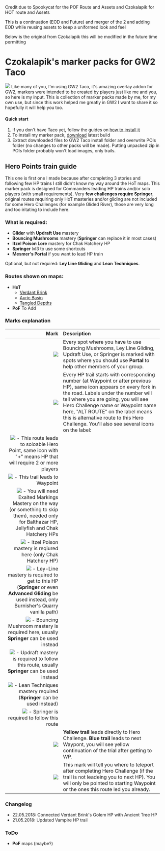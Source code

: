 Credit due to Spookycat for the POF Route and Assets and Czokalapik for HOT route and Assets

This is a continuation (EOD and Future) and merger of the 2 and adding EOD while reusing assets to keep a uniformed look and feel

Below is the original from Czokalapik this will be modified in the future time permitting


# Czokalapik's marker packs for GW2 Taco  
![](https://bitbucket.org/czokalapik/czokalapiks-guides-for-gw2taco/raw/master/POIs/Data/CzokalapiksGuides/git-instructions/cz_hp_run_screen.png)
Like many of you, I'm using GW2 Taco, it's amazing overlay addon for GW2, markers were intended to be created by players just like me and you, so here is my input. This is collection of marker packs made by me, for my own use, but since this work helped me greatly in GW2 I want to share it so hopefully it will help you too.

#### Quick start  
1. If you don't have Taco yet, follow the guides on [how to install it](http://www.gw2taco.com/2015/12/quick-start-guide.html)
2. To install my marker pack, [download](https://bitbucket.org/czokalapik/czokalapiks-guides-for-gw2taco/downloads/) latest build
3. Extract downloaded files to GW2 Taco install folder and overwrite POIs folder (no changes to other packs will be made). Putting unpacked zip in POIs folder probably won't load images, only trails.

## Hero Points train guide  
This one is first one I made because after completing 3 stories and following few HP trains I still didn't know my way around the HoT maps. This marker pack is designed for Commanders leading HP trains and/or solo players (with small requirements). Very **few challenges require Springer**, original routes requiring only HoT masteries and/or gliding are not included for some Hero Challenges (for example Glided River), those are very long and too iritating to include here.

### What is required:
* **Glider** with **Updraft Use** mastery
* **Bouncing Mushrooms** mastery (**Springer** can replace it in most cases)
* **Itzel Poison Lore** mastery for Chak Hatchery HP
* **Springer** lvl3 to use some shortcuts
* **Mesmer's Portal** if you want to lead HP train

Optional, but not required: **Ley Line Gliding** and **Lean Techniques**.

### Routes shown on maps:
* **HoT**
	* [Verdant Brink](https://bitbucket.org/czokalapik/czokalapiks-guides-for-gw2taco/raw/master/POIs/Data/CzokalapiksGuides/git-instructions/VB.jpg)
	* [Auric Basin](https://bitbucket.org/czokalapik/czokalapiks-guides-for-gw2taco/raw/master/POIs/Data/CzokalapiksGuides/git-instructions/AB.jpg)
	* [Tangled Depths](https://bitbucket.org/czokalapik/czokalapiks-guides-for-gw2taco/raw/master/POIs/Data/CzokalapiksGuides/git-instructions/TD.jpg)
* **PoF**
To Add

### Marks explanation
Mark  | Description 
-: | :-
![](https://bitbucket.org/czokalapik/czokalapiks-guides-for-gw2taco/raw/master/POIs/Data/CzokalapiksGuides/git-instructions/cz_git_portal.png)  | Every spot where you have to use Bouncing Mushrooms, Ley Line Gliding, Updraft Use, or Springer is marked with spots where you should use **Portal** to help other members of your group.
![](https://bitbucket.org/czokalapik/czokalapiks-guides-for-gw2taco/raw/master/POIs/Data/CzokalapiksGuides/git-instructions/cz_git_num_label.png) | Every HP trail starts with corresponding number (at Waypoint or after previous HP), same icon appears on every fork in the road. Labels under the number will tell where you are going, you will see Hero Challenge name or Waypoint name here, "ALT ROUTE" on the label means this is alternative route to this Hero Challenge. You'll also see several icons on the label: 
| ![](https://bitbucket.org/czokalapik/czokalapiks-guides-for-gw2taco/raw/master/POIs/Data/CzokalapiksGuides/git-instructions/cz_git_labels_hp.png) - This route leads to soloable Hero Point, same icon with "+" means HP that will require 2 or more players
| ![](https://bitbucket.org/czokalapik/czokalapiks-guides-for-gw2taco/raw/master/POIs/Data/CzokalapiksGuides/git-instructions/cz_git_labels_wp.png) - This trail leads to Waypoint
| ![](https://bitbucket.org/czokalapik/czokalapiks-guides-for-gw2taco/raw/master/POIs/Data/CzokalapiksGuides/git-instructions/cz_git_labels_exaltedmarkings.png) - You will need Exalted Markings Mastery on the way (or something to skip them), needed only for Balthazar HP, Jellyfish and Chak Hatchery HPs
| ![](https://bitbucket.org/czokalapik/czokalapiks-guides-for-gw2taco/raw/master/POIs/Data/CzokalapiksGuides/git-instructions/cz_git_labels_itzelpoison.png) - Itzel Poison mastery is reqiured here (only Chak Hatchery HP)
| ![](https://bitbucket.org/czokalapik/czokalapiks-guides-for-gw2taco/raw/master/POIs/Data/CzokalapiksGuides/git-instructions/cz_git_labels_leyline.png) - Ley-Line mastery is required to get to this HP (**Springer** or even  **Advanced Gliding** be used instead, only Burnisher's Quarry vanilla path)
| ![](https://bitbucket.org/czokalapik/czokalapiks-guides-for-gw2taco/raw/master/POIs/Data/CzokalapiksGuides/git-instructions/cz_git_labels_mushroom.png) - Bouncing Mushroom mastery is required here, usually **Springer** can be used instead
| ![](https://bitbucket.org/czokalapik/czokalapiks-guides-for-gw2taco/raw/master/POIs/Data/CzokalapiksGuides/git-instructions/cz_git_labels_updraft.png) - Updraft mastery is required to follow this route, usually **Springer** can be used instead
| ![](https://bitbucket.org/czokalapik/czokalapiks-guides-for-gw2taco/raw/master/POIs/Data/CzokalapiksGuides/git-instructions/cz_git_labels_lean.png) - Lean Techniques mastery required (**Springer** can be used instead)
| ![](https://bitbucket.org/czokalapik/czokalapiks-guides-for-gw2taco/raw/master/POIs/Data/CzokalapiksGuides/git-instructions/cz_git_labels_springer.png) - Springer is required to follow this route
![](https://bitbucket.org/czokalapik/czokalapiks-guides-for-gw2taco/raw/master/POIs/Data/CzokalapiksGuides/git-instructions/cz_git_trail.png) | **Yellow trail** leads directly to Hero Challenge. **Blue trail** leads to next Waypont, you will see yellow continuation of the trial after getting to WP.
![](https://bitbucket.org/czokalapik/czokalapiks-guides-for-gw2taco/raw/master/POIs/Data/CzokalapiksGuides/git-instructions/cz_git_signs_tp_to.png) | This mark will tell you where to teleport after completing Hero Challenge (if the trail is not leadeing you to next HP). You will only be pointed to starting Waypoint or the ones this route led you already.

### Changelog
* 22.05.2018: Connected Verdant Brink's Golem HP with Ancient Tree HP
* 21.05.2018: Updated Vampire HP trail

### ToDo
* **PoF** maps (maybe?)